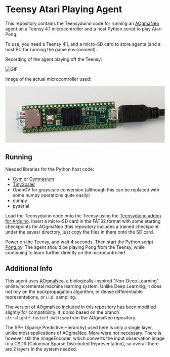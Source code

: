 # Teensy Atari Playing Agent

This repository contains the Teensyduino code for running an [AOgmaNeo](https://github.com/ogmacorp/AOgmaNeo) agent on a Teensy 4.1 microcontroller and a host Python script to play Atari Pong.

To use, you need a Teensy 4.1, and a micro-SD card to store agents (and a host PC for running the game environment).

Recording of the agent playing off the Teensy:

![GIF](./media/teensypong.gif)

Image of the actual microcontroller used:

![Image](./media/teensy.jpg)

## Running

Needed libraries for the Python host code:

- [Gym](https://github.com/openai/gym) or [Gymnasium](https://github.com/Farama-Foundation/Gymnasium)
- [TinyScaler](https://github.com/Farama-Foundation/TinyScaler)
- OpenCV for grayscale conversion (allthough this can be replaced with some numpy operations quite easily)
- numpy
- pyserial

Load the Teensyduino code onto the Teensy using the [Teensyduino addon for Arduino](https://www.pjrc.com/teensy/teensyduino.html). Insert a micro-SD card in the FAT32 format with some starting checkpoints for AOgmaNeo (this repository includes a trained checkpoint under the saves/ directory, just copy the files in there onto the SD card.

Power on the Teensy, and wait 4 seconds. Then start the Python script [Pong.py](./Pong.py). The agent should be playing Pong from the Teensy, while continuing to learn further directly on the microcontroller!

## Additional Info

This agent uses [AOgmaNeo](https://github.com/ogmacorp/AOgmaNeo), a biologically-inspired "Non-Deep Learning" online/incremental machine learning system. Unlike Deep Learning, it does not rely on the backpropagation algorithm, or dense differentiable representations, or i.i.d. sampling.

The version of AOgmaNeo included in this repository has been modified slightly for compatibility. It is also based on the branch `ultralightf_faster3_multisom` from the AOgmaNeo repository.

The SPH (Sparse Predictive Hierarchy) used here is only a single layer, unlike most applications of AOgmaNeo. More were not necessary. There is however still the ImageEncoder, which converts the input observation image to a CSDR (Columnar Sparse Distributed Representation), so overall there are 2 layers in the system needed.
